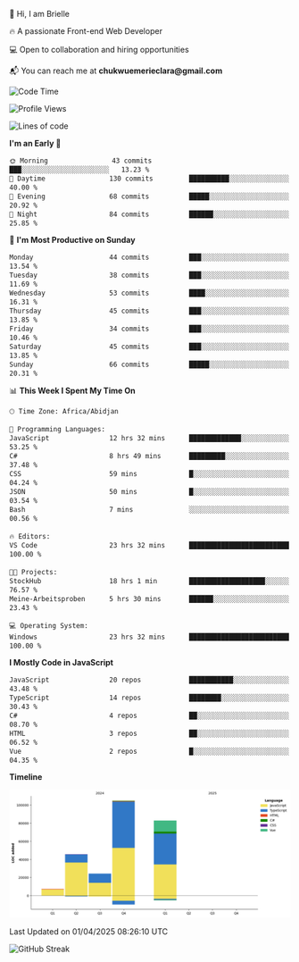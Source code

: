 <div align="left">
  <p>👋 Hi, I am Brielle</p>
  <p>🔥 A passionate Front-end Web Developer</p>
  <p>💻 Open to collaboration and hiring opportunities</p>
  <p>📬 You can reach me at <strong>chukwuemerieclara@gmail.com</strong></p>
</div>


 
 <!--START_SECTION:waka-->
![Code Time](http://img.shields.io/badge/Code%20Time-560%20hrs%2030%20mins-blue)

![Profile Views](http://img.shields.io/badge/Profile%20Views-8-blue)

![Lines of code](https://img.shields.io/badge/From%20Hello%20World%20I%27ve%20Written-264.5%20thousand%20lines%20of%20code-blue)

**I'm an Early 🐤** 

```text
🌞 Morning                43 commits          ███░░░░░░░░░░░░░░░░░░░░░░   13.23 % 
🌆 Daytime                130 commits         ██████████░░░░░░░░░░░░░░░   40.00 % 
🌃 Evening                68 commits          █████░░░░░░░░░░░░░░░░░░░░   20.92 % 
🌙 Night                  84 commits          ██████░░░░░░░░░░░░░░░░░░░   25.85 % 
```
📅 **I'm Most Productive on Sunday** 

```text
Monday                   44 commits          ███░░░░░░░░░░░░░░░░░░░░░░   13.54 % 
Tuesday                  38 commits          ███░░░░░░░░░░░░░░░░░░░░░░   11.69 % 
Wednesday                53 commits          ████░░░░░░░░░░░░░░░░░░░░░   16.31 % 
Thursday                 45 commits          ███░░░░░░░░░░░░░░░░░░░░░░   13.85 % 
Friday                   34 commits          ███░░░░░░░░░░░░░░░░░░░░░░   10.46 % 
Saturday                 45 commits          ███░░░░░░░░░░░░░░░░░░░░░░   13.85 % 
Sunday                   66 commits          █████░░░░░░░░░░░░░░░░░░░░   20.31 % 
```


📊 **This Week I Spent My Time On** 

```text
🕑︎ Time Zone: Africa/Abidjan

💬 Programming Languages: 
JavaScript               12 hrs 32 mins      █████████████░░░░░░░░░░░░   53.25 % 
C#                       8 hrs 49 mins       █████████░░░░░░░░░░░░░░░░   37.48 % 
CSS                      59 mins             █░░░░░░░░░░░░░░░░░░░░░░░░   04.24 % 
JSON                     50 mins             █░░░░░░░░░░░░░░░░░░░░░░░░   03.54 % 
Bash                     7 mins              ░░░░░░░░░░░░░░░░░░░░░░░░░   00.56 % 

🔥 Editors: 
VS Code                  23 hrs 32 mins      █████████████████████████   100.00 % 

🐱‍💻 Projects: 
StockHub                 18 hrs 1 min        ███████████████████░░░░░░   76.57 % 
Meine-Arbeitsproben      5 hrs 30 mins       ██████░░░░░░░░░░░░░░░░░░░   23.43 % 

💻 Operating System: 
Windows                  23 hrs 32 mins      █████████████████████████   100.00 % 
```

**I Mostly Code in JavaScript** 

```text
JavaScript               20 repos            ███████████░░░░░░░░░░░░░░   43.48 % 
TypeScript               14 repos            ████████░░░░░░░░░░░░░░░░░   30.43 % 
C#                       4 repos             ██░░░░░░░░░░░░░░░░░░░░░░░   08.70 % 
HTML                     3 repos             ██░░░░░░░░░░░░░░░░░░░░░░░   06.52 % 
Vue                      2 repos             █░░░░░░░░░░░░░░░░░░░░░░░░   04.35 % 
```



**Timeline**

![Lines of Code chart](https://raw.githubusercontent.com/Brielle28/Brielle28/main/assets/bar_graph.png)


 Last Updated on 01/04/2025 08:26:10 UTC
<!--END_SECTION:waka-->

![GitHub Streak](https://github-readme-streak-stats.herokuapp.com/?user=Brielle28)



